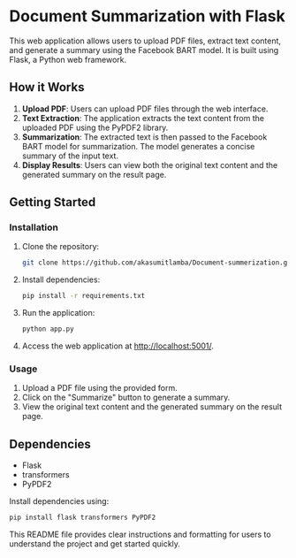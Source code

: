 # Document Summarization with Flask

This web application allows users to upload PDF files, extract text content, and generate a summary using the Facebook BART model. It is built using Flask, a Python web framework.



## How it Works

1. **Upload PDF**: Users can upload PDF files through the web interface.
2. **Text Extraction**: The application extracts the text content from the uploaded PDF using the PyPDF2 library.
3. **Summarization**: The extracted text is then passed to the Facebook BART model for summarization. The model generates a concise summary of the input text.
4. **Display Results**: Users can view both the original text content and the generated summary on the result page.

## Getting Started


### Installation

1. Clone the repository:

    ```bash
    git clone https://github.com/akasumitlamba/Document-summerization.git
    ```

2. Install dependencies:

    ```bash
    pip install -r requirements.txt
    ```

3. Run the application:

    ```bash
    python app.py
    ```

4. Access the web application at [http://localhost:5001/](http://localhost:5001/).

### Usage

1. Upload a PDF file using the provided form.
2. Click on the "Summarize" button to generate a summary.
3. View the original text content and the generated summary on the result page.

## Dependencies

- Flask
- transformers
- PyPDF2

Install dependencies using:

```bash
pip install flask transformers PyPDF2
```
This README file provides clear instructions and formatting for users to understand the project and get started quickly.
